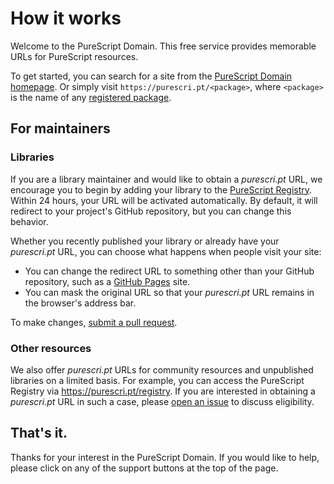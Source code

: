 # How it works

Welcome to the PureScript Domain. This free service provides memorable URLs for PureScript resources.

To get started, you can search for a site from the [PureScript Domain homepage](#). Or simply visit `https://purescri.pt/<package>`, where `<package>` is the name of any [registered package](https://github.com/purescript/registry).

## For maintainers

### Libraries

If you are a library maintainer and would like to obtain a _purescri.pt_ URL, we encourage you to begin by adding your library to the [PureScript Registry](https://github.com/purescript/registry). Within 24 hours, your URL will be activated automatically. By default, it will redirect to your project's GitHub repository, but you can change this behavior.

Whether you recently published your library or already have your _purescri.pt_ URL, you can choose what happens when people visit your site:
* You can change the redirect URL to something other than your GitHub repository, such as a [GitHub Pages](https://pages.github.com/) site.
* You can mask the original URL so that your _purescri.pt_ URL remains in the browser's address bar.

To make changes, [submit a pull request](https://github.com/purescript-domains/purescript-domain/edit/master/sites.yaml).

### Other resources

We also offer _purescri.pt_ URLs for community resources and unpublished libraries on a limited basis. For example, you can access the PureScript Registry via https://purescri.pt/registry. If you are interested in obtaining a _purescri.pt_ URL in such a case, please [open an issue](https://github.com/purescript-domains/purescript-domain/issues/new) to discuss eligibility.

## That's it.

Thanks for your interest in the PureScript Domain. If you would like to help, please click on any of the support buttons at the top of the page.